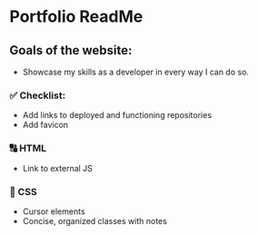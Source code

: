 # Portfolio ReadMe
## Goals of the website:
* Showcase my skills as a developer in every way I can do so.

### ✅ Checklist:
* Add links to deployed and functioning repositories
* Add favicon

### 🔠 HTML
* Link to external JS 

### 🌊 CSS
* Cursor elements
* Concise, organized classes with notes



